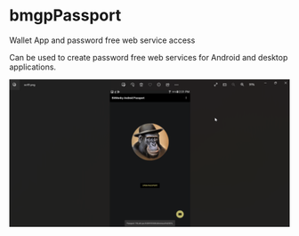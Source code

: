 # bmgpPassport
Wallet App and password free web service access

Can be used to create password free web services for Android and desktop applications.

![main](images/twitPass.png)


